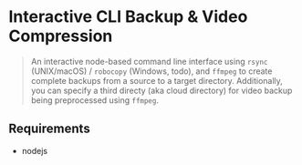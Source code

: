 # Interactive CLI Backup & Video Compression

> An interactive node-based command line interface using `rsync` (UNIX/macOS) / `robocopy` (Windows, todo), and `ffmpeg` to create complete backups from a source to a target directory. Additionally, you can specify a third directy (aka cloud directory) for video backup being preprocessed using `ffmpeg`.

## Requirements

- nodejs
